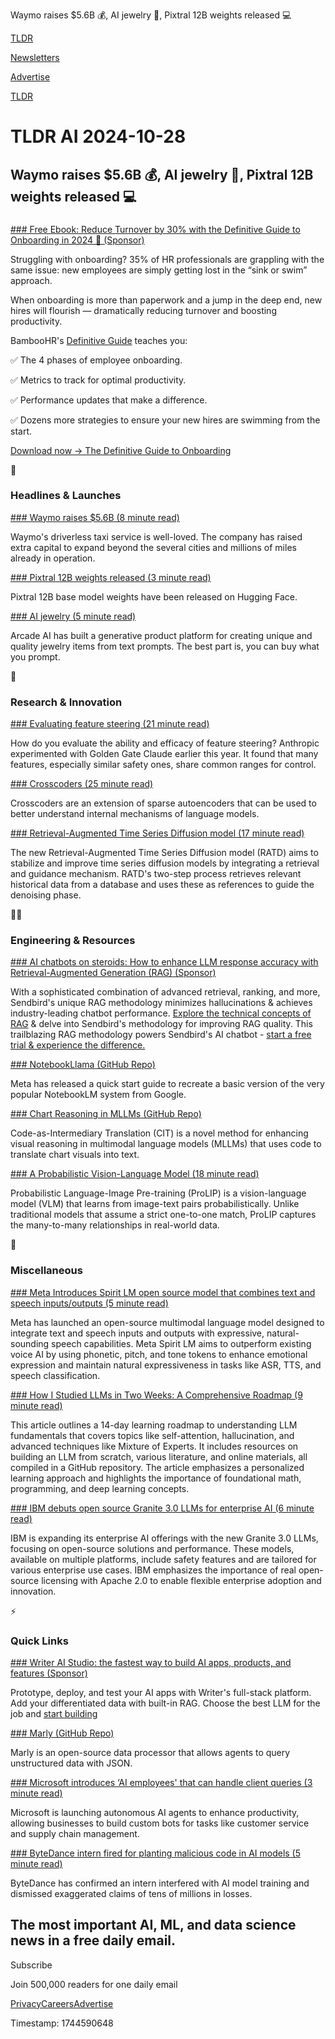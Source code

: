 Waymo raises $5.6B 💰, AI jewelry 💎, Pixtral 12B weights released 💻

[TLDR](/)

[Newsletters](/newsletters)

[Advertise](https://advertise.tldr.tech/)

[TLDR](/)

# TLDR AI 2024-10-28

## Waymo raises $5.6B 💰, AI jewelry 💎, Pixtral 12B weights released 💻

### 

[### Free Ebook: Reduce Turnover by 30% with the Definitive Guide to Onboarding in 2024 📖 (Sponsor)](https://www.bamboohr.com/resources/ebooks/the-definitive-guide-to-onboarding-i1?utm_campaign=TLDR-DG-Primary+Defeinitive+Guide+Onboarding-202408&amp;utm_medium=paid-media&amp;utm_source=newsletter-ads&amp;utm_content=guide+onbdg24&amp;utm_term=onboarding)

Struggling with onboarding? 35% of HR professionals are grappling with the same issue: new employees are simply getting lost in the “sink or swim” approach.

When onboarding is more than paperwork and a jump in the deep end, new hires will flourish — dramatically reducing turnover and boosting productivity.

BambooHR's [Definitive Guide](https://www.bamboohr.com/resources/ebooks/the-definitive-guide-to-onboarding-i1?utm_campaign=TLDR-DG-Primary+Defeinitive+Guide+Onboarding-202408&utm_medium=paid-media&utm_source=newsletter-ads&utm_content=guide+onbdg24&utm_term=onboarding) teaches you:

✅ The 4 phases of employee onboarding.

✅ Metrics to track for optimal productivity.

✅ Performance updates that make a difference.

✅ Dozens more strategies to ensure your new hires are swimming from the start.

[Download now → The Definitive Guide to Onboarding](https://www.bamboohr.com/resources/ebooks/the-definitive-guide-to-onboarding-i1?utm_campaign=TLDR-DG-Primary+Defeinitive+Guide+Onboarding-202408&utm_medium=paid-media&utm_source=newsletter-ads&utm_content=guide+onbdg24&utm_term=onboarding)

🚀

### Headlines & Launches

[### Waymo raises $5.6B (8 minute read)](https://waymo.com/blog/2024/10/investing-to-bring-the-waymo-driver-to-more-riders/?utm_source=tldrai)

Waymo's driverless taxi service is well-loved. The company has raised extra capital to expand beyond the several cities and millions of miles already in operation.

[### Pixtral 12B weights released (3 minute read)](https://huggingface.co/mistralai/Pixtral-12B-Base-2409?utm_source=tldrai)

Pixtral 12B base model weights have been released on Hugging Face.

[### AI jewelry (5 minute read)](https://techcrunch.com/2024/10/27/arcade-a-new-ai-product-creation-platform-designed-this-necklace/?utm_source=tldrai)

Arcade AI has built a generative product platform for creating unique and quality jewelry items from text prompts. The best part is, you can buy what you prompt.

🧠

### Research & Innovation

[### Evaluating feature steering (21 minute read)](https://www.anthropic.com/research/evaluating-feature-steering?utm_source=tldrai)

How do you evaluate the ability and efficacy of feature steering? Anthropic experimented with Golden Gate Claude earlier this year. It found that many features, especially similar safety ones, share common ranges for control.

[### Crosscoders (25 minute read)](https://transformer-circuits.pub/2024/crosscoders/index.html?utm_source=tldrai)

Crosscoders are an extension of sparse autoencoders that can be used to better understand internal mechanisms of language models.

[### Retrieval-Augmented Time Series Diffusion model (17 minute read)](https://arxiv.org/abs/2410.18712v1?utm_source=tldrai)

The new Retrieval-Augmented Time Series Diffusion model (RATD) aims to stabilize and improve time series diffusion models by integrating a retrieval and guidance mechanism. RATD's two-step process retrieves relevant historical data from a database and uses these as references to guide the denoising phase.

👨‍💻

### Engineering & Resources

[### AI chatbots on steroids: How to enhance LLM response accuracy with Retrieval-Augmented Generation (RAG) (Sponsor)](https://sendbird.com/developer/tutorials/rag?utm_medium=paid-advertising&amp;utm_source=newsletter&amp;utm_campaign=fy25-q3-3rd-party-newsletter-ai-chat-tldr-blog)

With a sophisticated combination of advanced retrieval, ranking, and more, Sendbird's unique RAG methodology minimizes hallucinations & achieves industry-leading chatbot performance. [Explore the technical concepts of RAG](https://sendbird.com/developer/tutorials/rag?utm_medium=paid-advertising&utm_source=newsletter&utm_campaign=fy25-q3-3rd-party-newsletter-ai-chat-tldr-blog) & delve into Sendbird's methodology for improving RAG quality. This trailblazing RAG methodology powers Sendbird's AI chatbot - [start a free trial & experience the difference.](https://sendbird.com/ai-chatbot-free-trial?utm_medium=paid-advertising&utm_source=newsletter&utm_campaign=fy25-q3-3rd-party-newsletter-ai-chat-tldr-trial)

[### NotebookLlama (GitHub Repo)](https://github.com/meta-llama/llama-recipes/tree/main/recipes/quickstart/NotebookLlama?utm_source=tldrai)

Meta has released a quick start guide to recreate a basic version of the very popular NotebookLM system from Google.

[### Chart Reasoning in MLLMs (GitHub Repo)](https://github.com/hewei2001/reachqa?utm_source=tldrai)

Code-as-Intermediary Translation (CIT) is a novel method for enhancing visual reasoning in multimodal language models (MLLMs) that uses code to translate chart visuals into text.

[### A Probabilistic Vision-Language Model (18 minute read)](https://arxiv.org/abs/2410.18857v1?utm_source=tldrai)

Probabilistic Language-Image Pre-training (ProLIP) is a vision-language model (VLM) that learns from image-text pairs probabilistically. Unlike traditional models that assume a strict one-to-one match, ProLIP captures the many-to-many relationships in real-world data.

🎁

### Miscellaneous

[### Meta Introduces Spirit LM open source model that combines text and speech inputs/outputs (5 minute read)](https://venturebeat.com/ai/meta-introduces-spirit-lm-open-source-model-that-combines-text-and-speech-inputs-outputs/?utm_source=tldrai)

Meta has launched an open-source multimodal language model designed to integrate text and speech inputs and outputs with expressive, natural-sounding speech capabilities. Meta Spirit LM aims to outperform existing voice AI by using phonetic, pitch, and tone tokens to enhance emotional expression and maintain natural expressiveness in tasks like ASR, TTS, and speech classification.

[### How I Studied LLMs in Two Weeks: A Comprehensive Roadmap (9 minute read)](https://towardsdatascience.com/how-i-studied-llms-in-two-weeks-a-comprehensive-roadmap-e8ac19667a31?utm_source=tldrai)

This article outlines a 14-day learning roadmap to understanding LLM fundamentals that covers topics like self-attention, hallucination, and advanced techniques like Mixture of Experts. It includes resources on building an LLM from scratch, various literature, and online materials, all compiled in a GitHub repository. The article emphasizes a personalized learning approach and highlights the importance of foundational math, programming, and deep learning concepts.

[### IBM debuts open source Granite 3.0 LLMs for enterprise AI (6 minute read)](https://venturebeat.com/ai/ibm-debuts-open-source-granite-3-0-llms-for-enterprise-ai/?utm_source=tldrai)

IBM is expanding its enterprise AI offerings with the new Granite 3.0 LLMs, focusing on open-source solutions and performance. These models, available on multiple platforms, include safety features and are tailored for various enterprise use cases. IBM emphasizes the importance of real open-source licensing with Apache 2.0 to enable flexible enterprise adoption and innovation.

⚡️

### Quick Links

[### Writer AI Studio: the fastest way to build AI apps, products, and features (Sponsor)](https://writer.com/product/ai-studio/?utm_source=tldr&amp;utm_medium=newsletter&amp;utm_campaign=ai_studio)

Prototype, deploy, and test your AI apps with Writer's full-stack platform. Add your differentiated data with built-in RAG. Choose the best LLM for the job and [start building](https://writer.com/product/ai-studio/?utm_source=tldr&utm_medium=newsletter&utm_campaign=ai_studio)

[### Marly (GitHub Repo)](https://github.com/marly-ai/marly?utm_source=tldrai)

Marly is an open-source data processor that allows agents to query unstructured data with JSON.

[### Microsoft introduces ‘AI employees' that can handle client queries (3 minute read)](https://www.theguardian.com/technology/2024/oct/21/microsoft-launches-ai-employees-that-can-perform-some-business-tasks?utm_source=tldrai)

Microsoft is launching autonomous AI agents to enhance productivity, allowing businesses to build custom bots for tasks like customer service and supply chain management.

[### ByteDance intern fired for planting malicious code in AI models (5 minute read)](https://arstechnica.com/tech-policy/2024/10/bytedance-intern-fired-for-planting-malicious-code-in-ai-models/?utm_source=tldrai)

ByteDance has confirmed an intern interfered with AI model training and dismissed exaggerated claims of tens of millions in losses.

## The most important AI, ML, and data science news in a free daily email.

Subscribe

Join 500,000 readers for one daily email

[Privacy](/privacy)[Careers](https://jobs.ashbyhq.com/tldr.tech)[Advertise](/ai/advertise)

Timestamp: 1744590648